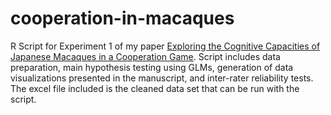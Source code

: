 # cooperation-in-macaques
R Script for Experiment 1 of my paper [Exploring the Cognitive Capacities of Japanese Macaques in a Cooperation Game](https://www.mdpi.com/2076-2615/11/6/1497). 
Script includes data preparation, main hypothesis testing using GLMs, generation of data visualizations presented in the manuscript, and inter-rater reliability tests. 
The excel file included is the cleaned data set that can be run with the script.
